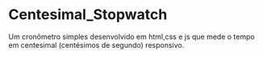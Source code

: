 # Centesimal_Stopwatch
Um cronômetro simples desenvolvido em html,css e js que mede o tempo em centesimal (centésimos de segundo) responsivo.
